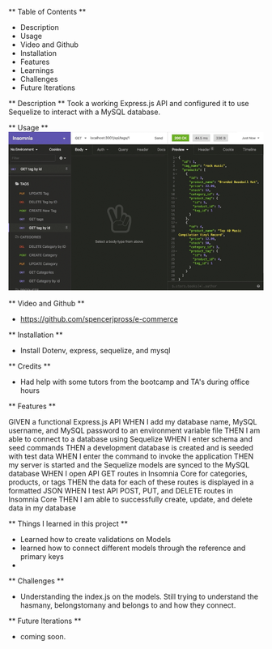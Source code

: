 ** Table of Contents **
- Description
- Usage
- Video and Github
- Installation
- Features
- Learnings
- Challenges
- Future Iterations


** Description **
Took a working Express.js API and configured it to use Sequelize to interact with a MySQL database.

** Usage **
![screenshot](./Develop/images/Screen%20Shot%202022-09-26%20at%205.11.45%20PM.png)

** Video and Github **
- https://github.com/spencerjpross/e-commerce

** Installation **
- Install Dotenv, express, sequelize, and mysql

** Credits **
- Had help with some tutors from the bootcamp and TA's during office hours

** Features **

GIVEN a functional Express.js API
WHEN I add my database name, MySQL username, and MySQL password to an environment variable file
THEN I am able to connect to a database using Sequelize
WHEN I enter schema and seed commands
THEN a development database is created and is seeded with test data
WHEN I enter the command to invoke the application
THEN my server is started and the Sequelize models are synced to the MySQL database
WHEN I open API GET routes in Insomnia Core for categories, products, or tags
THEN the data for each of these routes is displayed in a formatted JSON
WHEN I test API POST, PUT, and DELETE routes in Insomnia Core
THEN I am able to successfully create, update, and delete data in my database

** Things I learned in this project **
- Learned how to create validations on Models
- learned how to connect different models through the reference and primary keys
- 

** Challenges **
- Understanding the index.js on the models.  Still trying to understand the hasmany, belongstomany and belongs to and how they connect.  


** Future Iterations **
- coming soon.